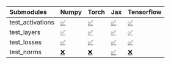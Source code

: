 | Submodules       | Numpy                                                                                                                           | Torch                                                                                                                           | Jax                                                                                                                             | Tensorflow                                                                                                                      |
|:-----------------|:--------------------------------------------------------------------------------------------------------------------------------|:--------------------------------------------------------------------------------------------------------------------------------|:--------------------------------------------------------------------------------------------------------------------------------|:--------------------------------------------------------------------------------------------------------------------------------|
| test_activations | <a href="https://github.com/unifyai/ivy/runs/7832144672?check_suite_focus=true" rel="noopener noreferrer" target="_blank">✅</a> | <a href="https://github.com/unifyai/ivy/runs/7832144889?check_suite_focus=true" rel="noopener noreferrer" target="_blank">✅</a> | <a href="https://github.com/unifyai/ivy/runs/7832145102?check_suite_focus=true" rel="noopener noreferrer" target="_blank">✅</a> | <a href="https://github.com/unifyai/ivy/runs/7832145309?check_suite_focus=true" rel="noopener noreferrer" target="_blank">✅</a> |
| test_layers      | <a href="https://github.com/unifyai/ivy/runs/7832144724?check_suite_focus=true" rel="noopener noreferrer" target="_blank">✅</a> | <a href="https://github.com/unifyai/ivy/runs/7832144941?check_suite_focus=true" rel="noopener noreferrer" target="_blank">✅</a> | <a href="https://github.com/unifyai/ivy/runs/7832145144?check_suite_focus=true" rel="noopener noreferrer" target="_blank">✅</a> | <a href="https://github.com/unifyai/ivy/runs/7832145360?check_suite_focus=true" rel="noopener noreferrer" target="_blank">✅</a> |
| test_losses      | <a href="https://github.com/unifyai/ivy/runs/7832144768?check_suite_focus=true" rel="noopener noreferrer" target="_blank">✅</a> | <a href="https://github.com/unifyai/ivy/runs/7832144983?check_suite_focus=true" rel="noopener noreferrer" target="_blank">✅</a> | <a href="https://github.com/unifyai/ivy/runs/7832145195?check_suite_focus=true" rel="noopener noreferrer" target="_blank">✅</a> | <a href="https://github.com/unifyai/ivy/runs/7832145407?check_suite_focus=true" rel="noopener noreferrer" target="_blank">✅</a> |
| test_norms       | <a href="https://github.com/unifyai/ivy/runs/7832144829?check_suite_focus=true" rel="noopener noreferrer" target="_blank">❌</a> | <a href="https://github.com/unifyai/ivy/runs/7832145023?check_suite_focus=true" rel="noopener noreferrer" target="_blank">❌</a> | <a href="https://github.com/unifyai/ivy/runs/7832145260?check_suite_focus=true" rel="noopener noreferrer" target="_blank">✅</a> | <a href="https://github.com/unifyai/ivy/runs/7832145456?check_suite_focus=true" rel="noopener noreferrer" target="_blank">❌</a> |
